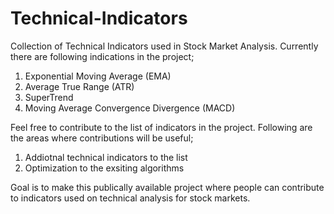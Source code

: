 # Technical-Indicators
Collection of Technical Indicators used in Stock Market Analysis. Currently there are following indications in the project;

1. Exponential Moving Average (EMA)
2. Average True Range (ATR)
3. SuperTrend
3. Moving Average Convergence Divergence (MACD)

Feel free to contribute to the list of indicators in the project. Following are the areas where contributions will be useful;

1. Addiotnal technical indicators to the list
2. Optimization to the exsiting algorithms

Goal is to make this publically available project where people can contribute to indicators used on technical analysis for stock markets.

